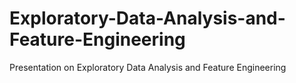 # Exploratory-Data-Analysis-and-Feature-Engineering
Presentation on Exploratory Data Analysis and Feature Engineering
